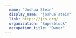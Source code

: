 ```yaml
---
  name: "Joshua Stein"
  display_name: "joshua stein"
  link: https://jcs.org/
  organization: "Superblock"
  occupation_title: "Owner"
---
```

